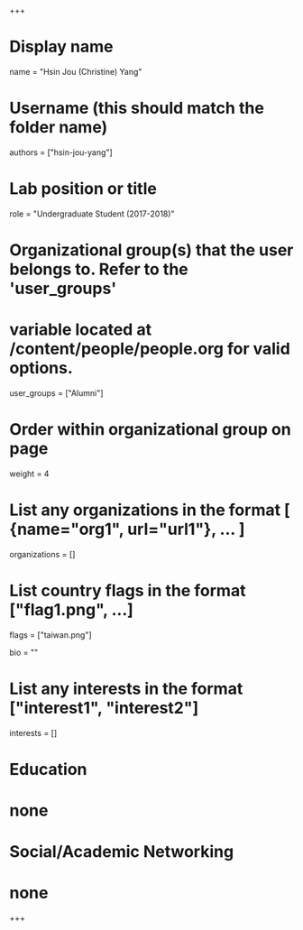 +++
# Display name
name = "Hsin Jou (Christine) Yang"

# Username (this should match the folder name)
authors = ["hsin-jou-yang"]

# Lab position or title
role = "Undergraduate Student (2017-2018)"

# Organizational group(s) that the user belongs to. Refer to the 'user_groups'
# variable located at /content/people/people.org for valid options.
user_groups = ["Alumni"]

# Order within organizational group on page
weight = 4

# List any organizations in the format [ {name="org1", url="url1"}, ... ]
organizations = []

# List country flags in the format ["flag1.png", ...]
flags = ["taiwan.png"]

bio = ""

# List any interests in the format ["interest1", "interest2"]
interests = []

# Education
# none

# Social/Academic Networking
# none
+++
